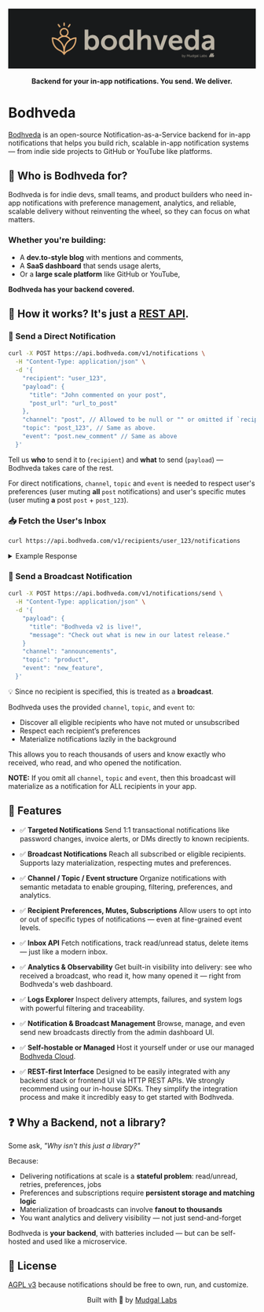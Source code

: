 <p align="center">
  <img src="./.github/screenshots/banner.png" alt="Bodhveda banner" />

</p>

<p align="center"><strong>Backend for your in-app notifications. You send. We deliver.</strong></p>

# Bodhveda

[Bodhveda](https://bodhveda.com/) is an open-source Notification-as-a-Service backend for in-app notifications that helps you build rich, scalable in-app notification systems — from indie side projects to GitHub or YouTube like platforms.

## 🧠 Who is Bodhveda for?

Bodhveda is for indie devs, small teams, and product builders who need in-app notifications with preference management, analytics, and reliable, scalable delivery without reinventing the wheel, so they can focus on what matters.

### Whether you're building:

-   A **dev.to-style blog** with mentions and comments,
-   A **SaaS dashboard** that sends usage alerts,
-   Or a **large scale platform** like GitHub or YouTube,

**Bodhveda has your backend covered.**

## 🚀 How it works? It's just a [REST API](docs/API.md).

### 🎯 Send a Direct Notification

```bash
curl -X POST https://api.bodhveda.com/v1/notifications \
  -H "Content-Type: application/json" \
  -d '{
    "recipient": "user_123",
    "payload": {
      "title": "John commented on your post",
      "post_url": "url_to_post"
    },
    "channel": "post", // Allowed to be null or "" or omitted if `recipient` provided.
    "topic": "post_123", // Same as above.
    "event": "post.new_comment" // Same as above
  }'
```

Tell us **who** to send it to (`recipient`) and **what** to send (`payload`) — Bodhveda takes care of the rest.

For direct notifications, `channel`, `topic` and `event` is needed to respect user's preferences (user muting **all** `post` notifications) and user's specific mutes (user muting **a** post `post` + `post_123`).

### 📥 Fetch the User's Inbox

```bash
curl https://api.bodhveda.com/v1/recipients/user_123/notifications
```

<details><summary>Example Response</summary>

> Notification delivered to the Recipient.

```json
[
    {
        "payload": {
            "title": "John commented on your post",
            "post_url": "url_to_post"
        },
        "read": false,
        "created_at": "2025-07-30T14:00:00Z",
        "delivered_at": "2025-07-30T14:00:02Z"
    }
]
```

</details>

### 📣 Send a Broadcast Notification

```bash
curl -X POST https://api.bodhveda.com/v1/notifications/send \
  -H "Content-Type: application/json" \
  -d '{
    "payload": {
      "title": "Bodhveda v2 is live!",
      "message": "Check out what is new in our latest release."
    }
    "channel": "announcements",
    "topic": "product",
    "event": "new_feature",
  }'
```

💡 Since no recipient is specified, this is treated as a **broadcast**.

Bodhveda uses the provided `channel`, `topic`, and `event` to:

-   Discover all eligible recipients who have not muted or unsubscribed
-   Respect each recipient’s preferences
-   Materialize notifications lazily in the background

This allows you to reach thousands of users and know exactly who received, who read, and who opened the notification.

**NOTE:** If you omit all `channel`, `topic` and `event`, then this broadcast will materialize as a notification for ALL recipients in your app.

## 🧩 Features

-   ✅ **Targeted Notifications**
    Send 1:1 transactional notifications like password changes, invoice alerts, or DMs directly to known recipients.

-   ✅ **Broadcast Notifications**
    Reach all subscribed or eligible recipients. Supports lazy materialization, respecting mutes and preferences.

-   ✅ **Channel / Topic / Event structure**
    Organize notifications with semantic metadata to enable grouping, filtering, preferences, and analytics.

-   ✅ **Recipient Preferences, Mutes, Subscriptions**
    Allow users to opt into or out of specific types of notifications — even at fine-grained event levels.

-   ✅ **Inbox API**
    Fetch notifications, track read/unread status, delete items — just like a modern inbox.

-   ✅ **Analytics & Observability**
    Get built-in visibility into delivery: see who received a broadcast, who read it, how many opened it — right from Bodhveda's web dashboard.

-   ✅ **Logs Explorer**
    Inspect delivery attempts, failures, and system logs with powerful filtering and traceability.

-   ✅ **Notification & Broadcast Management**
    Browse, manage, and even send new broadcasts directly from the admin dashboard UI.

-   ✅ **Self-hostable or Managed**
    Host it yourself under or use our managed [Bodhveda Cloud](https://bodhveda.com/).

-   ✅ **REST-first Interface**
    Designed to be easily integrated with any backend stack or frontend UI via HTTP REST APIs. We strongly recommend using our in-house SDKs. They simplify the integration process and make it incredibly easy to get started with Bodhveda.

## ❓ Why a Backend, not a library?

Some ask, _"Why isn't this just a library?"_

Because:

-   Delivering notifications at scale is a **stateful problem**: read/unread, retries, preferences, jobs
-   Preferences and subscriptions require **persistent storage and matching logic**
-   Materialization of broadcasts can involve **fanout to thousands**
-   You want analytics and delivery visibility — not just send-and-forget

Bodhveda is **your backend**, with batteries included — but can be self-hosted and used like a microservice.

## 📜 License

[AGPL v3](LICENSE) because notifications should be free to own, run, and customize.

<p align="center">
  Built with 💙 by <a href="https://mudgallabs.com" target="_blank">Mudgal Labs</a>
</p>
